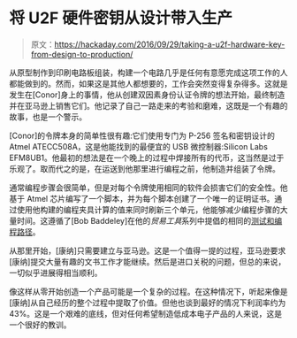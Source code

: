 # 将 U2F 硬件密钥从设计带入生产

> 原文：<https://hackaday.com/2016/09/29/taking-a-u2f-hardware-key-from-design-to-production/>

从原型制作到印刷电路板组装，构建一个电路几乎是任何有意愿完成这项工作的人都能做到的。然而，如果这是其他人都想要的，工作会突然变得复杂得多。这就是发生在[Conor]身上的事情，他从创建双因素身份认证令牌的想法开始，最终制造并在亚马逊上销售它们。他记录了自己一路走来的考验和磨难，这既是一个有趣的故事，也是一个警示。

[Conor]的令牌本身的简单性很有趣:它们使用专门为 P-256 签名和密钥设计的 Atmel ATECC508A，这是他能找到的最便宜的 USB 微控制器:Silicon Labs EFM8UB1。他最初的想法是在一个晚上的过程中焊接所有的代币，这当然是过于乐观了。取而代之的是，在运送到他那里进行编程之前，他制造并组装了令牌。

通常编程步骤会很简单，但是对每个令牌使用相同的软件会损害它们的安全性。他基于 Atmel 芯片编写了一个脚本，并为每个脚本创建了一个唯一的证明证书。通过使用他构建的编程夹具计算的值来同时刷新三个单元，他能够减少编程步骤的大量时间。这遵循了[Bob Baddeley]在他的*贸易工具*系列中提倡的相同的[测试和编程路径](http://hackaday.com/2016/08/24/tools-of-the-trade-test-and-programming/)。

从那里开始，[康纳]只需要建立与亚马逊。这是一个值得一提的过程，亚马逊要求[康纳]提交大量有趣的文书工作才能继续。然后是进口关税的问题，但总的来说，一切似乎进展得相当顺利。

像这样从零开始创造一个产品可能是一个复杂的过程。在这种情况下，听起来像是[康纳]从自己经历的整个过程中提取了价值。但他也谈到最好的情况下利润率约为 43%。这是一个艰难的底线，但对任何希望制造低成本电子产品的人来说，这是一个很好的教训。